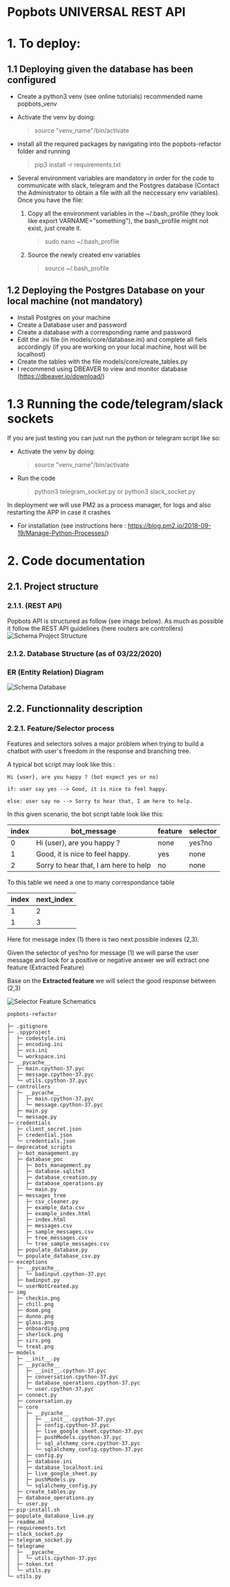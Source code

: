 # Popbots UNIVERSAL REST API  

# 1. To deploy:

## 1.1 Deploying given the database has been configured
- Create a python3 venv (see online tutorials) recommended name popbots_venv
- Activate the venv by doing: 
    > source "venv_name"/bin/activate
- install all the required packages by navigating into the popbots-refactor folder and running 
    > pip3 install -r requirements.txt

- Several environment variables are mandatory in order for the code to communicate with slack, telegram and the Postgres database (Contact the Administrator to obtain a file with all the neccessary env variables). Once you have the file:

    1. Copy all the environment variables in the ~/.bash_profile (they look like export VARNAME="something"), the bash_profile might not exist, just create it. 
        > sudo nano ~/.bash_profile 
    
    2. Source the newly created env variables 
        > source ~/.bash_profile 

## 1.2 Deploying the Postgres Database on your local machine (not mandatory)

- Install Postgres on your machine
- Create a Database user and password 
- Create a database with a corresponding name and password
- Edit the .ini file (in models/core/database.ini) and complete all fiels accordingly (if you are working on your local machine, host will be localhost) 
- Create the tables with the file models/core/create_tables.py
- I recommend using DBEAVER to view and monitor database (https://dbeaver.io/download/)

# 1.3 Running the code/telegram/slack sockets

If you are just testing you can just run the python or telegram script like so:
- Activate the venv by doing: 
    > source "venv_name"/bin/activate
- Run the code
    > python3 telegram_socket.py
    or
    > python3 slack_socket.py

In deployment we will use PM2 as a process manager, for logs and also restarting the APP in case it crashes

- For installation (see instructions here : https://blog.pm2.io/2018-09-19/Manage-Python-Processes/)

# 2. Code documentation

## 2.1. Project structure 

### 2.1.1. (REST API)

Popbots API is structured as follow (see image below). As much as possible it follow the REST API guidelines (here routers are controllers) 
![Schema Project Structure](./documentation/images/PopbotsAPI_structure.png)

### 2.1.2. Database Structure (as of 03/22/2020)


### ER (Entity Relation) Diagram
![Schema Database](./documentation/images/database_schematics.png)

## 2.2. Functionnality description

### 2.2.1. Feature/Selector process 

Features and selectors solves a major problem when trying to build a chatbot with user's freedom in the response and branching tree. 

A typical bot script may look like this :

```
Hi {user}, are you happy ? (bot expect yes or no)

if: user say yes --> Good, it is nice to feel happy.

else: user say no --> Sorry to hear that, I am here to help.
```
In this given scenario, the bot script table look like this:


|index|bot_message|feature|selector|
|---|---|---|---|
|0|Hi {user}, are you happy ?|none|yes?no|
|1|Good, it is nice to feel happy.|yes|none|
|2|Sorry to hear that, I am here to help|no|none|

To this table we need a one to many correspondance table

|index|next_index|
|---|---|
|1|2|
|1|3|

Here for message index (1) there is two next possible indexes (2,3).

Given the selector of yes?no for message (1) we will parse the user message and look for a positive or negative answer we will extract one feature (Extracted Feature)

Base on the **Extracted feature** we will select the good response between (2,3)

![Selector Feature Schematics](./documentation/images/selector_feature_process.png)

```
popbots-refactor

├─ .gitignore
├─ .spyproject
│  ├─ codestyle.ini
│  ├─ encoding.ini
│  ├─ vcs.ini
│  └─ workspace.ini
├─ __pycache__
│  ├─ main.cpython-37.pyc
│  ├─ message.cpython-37.pyc
│  └─ utils.cpython-37.pyc
├─ controllers
│  ├─ __pycache__
│  │  ├─ main.cpython-37.pyc
│  │  └─ message.cpython-37.pyc
│  ├─ main.py
│  └─ message.py
├─ credentials
│  ├─ client_secret.json
│  ├─ credential.json
│  └─ credentials.json
├─ deprecated_scripts
│  ├─ bot_management.py
│  ├─ database_poc
│  │  ├─ bots_management.py
│  │  ├─ database.sqlite3
│  │  ├─ database_creation.py
│  │  ├─ database_operations.py
│  │  └─ main.py
│  ├─ messages_tree
│  │  ├─ csv_cleaner.py
│  │  ├─ example_data.csv
│  │  ├─ example_index.html
│  │  ├─ index.html
│  │  ├─ messages.csv
│  │  ├─ sample_messages.csv
│  │  ├─ tree_messages.csv
│  │  └─ tree_sample_messages.csv
│  ├─ populate_database.py
│  └─ populate_database_csv.py
├─ exceptions
│  ├─ __pycache__
│  │  └─ badinput.cpython-37.pyc
│  ├─ badinput.py
│  └─ userNotCreated.py
├─ img
│  ├─ checkin.png
│  ├─ chill.png
│  ├─ doom.png
│  ├─ dunno.png
│  ├─ glass.png
│  ├─ onboarding.png
│  ├─ sherlock.png
│  ├─ sirs.png
│  └─ treat.png
├─ models
│  ├─ __init__.py
│  ├─ __pycache__
│  │  ├─ __init__.cpython-37.pyc
│  │  ├─ conversation.cpython-37.pyc
│  │  ├─ database_operations.cpython-37.pyc
│  │  └─ user.cpython-37.pyc
│  ├─ connect.py
│  ├─ conversation.py
│  ├─ core
│  │  ├─ __pycache__
│  │  │  ├─ __init__.cpython-37.pyc
│  │  │  ├─ config.cpython-37.pyc
│  │  │  ├─ live_google_sheet.cpython-37.pyc
│  │  │  ├─ pushModels.cpython-37.pyc
│  │  │  ├─ sql_alchemy_core.cpython-37.pyc
│  │  │  └─ sqlalchemy_config.cpython-37.pyc
│  │  ├─ config.py
│  │  ├─ database.ini
│  │  ├─ database_localhost.ini
│  │  ├─ live_google_sheet.py
│  │  ├─ pushModels.py
│  │  └─ sqlalchemy_config.py
│  ├─ create_tables.py
│  ├─ database_operations.py
│  └─ user.py
├─ pip-install.sh
├─ populate_database_live.py
├─ readme.md
├─ requirements.txt
├─ slack_socket.py
├─ telegram_socket.py
├─ telegrame
│  ├─ __pycache__
│  │  └─ utils.cpython-37.pyc
│  ├─ token.txt
│  └─ utils.py
└─ utils.py

```